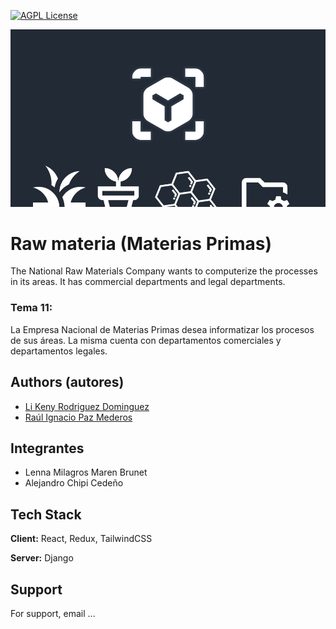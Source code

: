 

[![AGPL License](https://img.shields.io/badge/license-AGPL-blue.svg)](http://www.gnu.org/licenses/agpl-3.0)


![Logo](https://github.com/keni2002/raw_materia/blob/main/client/public/carrousel/dash.png)

# Raw materia (Materias Primas)
The National Raw Materials Company wants to computerize the processes in its areas. It has commercial departments and legal departments.

### Tema 11:
La Empresa Nacional de Materias Primas desea informatizar los procesos de sus áreas. La misma cuenta con departamentos comerciales y departamentos legales. 


## Authors (autores)

- [Li Keny Rodriguez Dominguez ](https://github.com/keni2002/)
- [Raúl Ignacio Paz Mederos](https://github.com/Fristal99)

## Integrantes
- Lenna Milagros Maren Brunet
- Alejandro Chipi Cedeño




## Tech Stack

**Client:** React, Redux, TailwindCSS

**Server:** Django


## Support

For support, email ...

